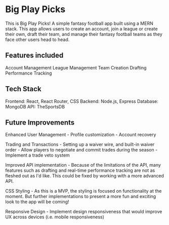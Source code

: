 # Big Play Picks

This is Big Play Picks! A simple fantasy football app built using a MERN stack. This app allows users to create an account, join a league or create their own, draft their team, and manage their fantasy football teams as they face other users head to head.

## Features included
  Account Management
  League Management
  Team Creation
  Drafting
  Performance Tracking

## Tech Stack
  Frontend: React, React Router, CSS
  Backend: Node.js, Express
  Database: MongoDB
  API: TheSportsDB

## Future Improvements
  Enhanced User Management
    - Profile customization
    - Account recovery

  Trading and Transactions
    - Setting up a waiver wire, and built-in waiver order
    - Allow players to negotiate and commit trades during the season
    - Implement a trade veto system

  Improved API implementation
    - Because of the limitations of the API, many features such as drafting and real-time performance tracking are not as fleshed out as I'd like. This could be fixed by working with a more advanced API.

  CSS Styling
    - As this is a MVP, the styling is focused on functionality at the moment. But further implementations to present a more fun and exciting look to the app will be coming!

  Responsive Design
    - Implement design responsiveness that would improve UX across devices (i.e. mobile responsiveness)  
